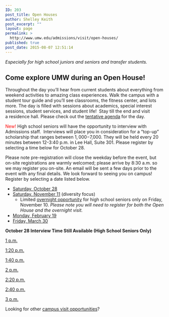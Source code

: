 ```yaml
---
ID: 203
post_title: Open Houses
author: Shelley Keith
post_excerpt: ""
layout: page
permalink: >
  http://www.umw.edu/admissions/visit/open-houses/
published: true
post_date: 2015-08-07 12:51:14
---
```

<em>Especially for high school juniors and seniors and transfer students.</em>
<h2>Come explore UMW during an Open House!</h2>
Throughout the day you’ll hear from current students about everything from weekend activities to amazing class experiences. Walk the campus with a student tour guide and you’ll see classrooms, the fitness center, and lots more. The day is filled with sessions about academics, special interest sessions, student services, and student life!  Stay till the end and visit a residence hall. Please check out the <a href="http://www.umw.edu/admissions/wp-content/uploads/sites/6/2015/08/Tentative-Agenda-Fall-2017.pdf">tentative agenda</a> for the day.

<span style="color: #ff0000">New!</span> High school seniors will have the opportunity to interview with Admissions staff.  Interviews will place you in consideration for a “top-up” scholarship that ranges between $1,000-$7,000. They will be held every 20 minutes between 12-3:40 p.m. in Lee Hall, Suite 301. Please register by selecting a time below for October 28.

Please note pre-registration will close the weekday before the event, but on-site registrations are warmly welcomed; please arrive by 8:30 a.m. so we may register you on-site. An email will be sent a few days prior to the event with any final details. We look forward to seeing you on campus! Register by selecting a date listed below.
<ul>
 	<li><a href="https://umw.askadmissions.net/Portal/EI/ViewDetails?gid=623577f4ebd1c2171b46a893f370d7b3e1a36f">Saturday, October 28</a></li>
 	<li><a href="https://umw.askadmissions.net/Portal/EI/ViewDetails?gid=6235779f2e45dad1c64c088709dabfe6032853">Saturday, November 11</a> (diversity focus)
<ul>
 	<li>Limited <a href="https://umw.askadmissions.net/Portal/EI/ViewDetails?gid=623577430bae7ece1f43f99065ae1457332396">overnight opportunity</a> for high school seniors only on Friday, November 10. <em>Please note you will need to register for both the Open House and the overnight visit. </em></li>
</ul>
</li>
 	<li><a href="https://umw.askadmissions.net/Portal/EI/ViewDetails?gid=623577b4112b2f2ccc43fe97b6e46aa09f1c0c">Monday, February 19</a></li>
 	<li><a href="https://umw.askadmissions.net/Portal/EI/ViewDetails?gid=623577b8dabacca0dd4868845d86c55b760deb">Friday, March 30</a></li>
</ul>
<strong>October 28 Interview Time Still Available (High School Seniors Only)</strong>

<a href="https://umw.askadmissions.net/Portal/EI/ViewDetails?gid=62357709a6d0294d32479f8cb6079904b843f6">1 p.m.</a>

<a href="https://umw.askadmissions.net/Portal/EI/ViewDetails?gid=623577f1c6785653834385ad46aade71b90b7c">1:20 p.m.</a>

<a href="https://umw.askadmissions.net/Portal/EI/ViewDetails?gid=623577e6fcaa317e27439fae9b7c8fe2797791">1:40 p.m.</a>

<a href="https://umw.askadmissions.net/Portal/EI/ViewDetails?gid=623577f2961bff396a482c9b90f03dcc0f9df5">2 p.m.</a>

<a href="https://umw.askadmissions.net/Portal/EI/ViewDetails?gid=623577126cf698c9504de6b8758c95a76ed97b">2:20 p.m.</a>

<a href="https://umw.askadmissions.net/Portal/EI/ViewDetails?gid=6235779b788cd239cd4bd3ac3d4099e128e87b">2:40 p.m.</a>

<a href="https://umw.askadmissions.net/Portal/EI/ViewDetails?gid=6235775ab657de87f64009ba2e134509865b72">3 p.m.</a>

Looking for other <a href="http://www.umw.edu/admissions/visit/">campus visit opportunities</a>?